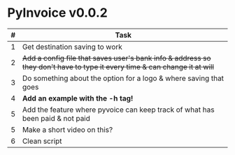 # PyInvoice v0.0.2

|#|Task
|---|---
|1|Get destination saving to work
|2|~~Add a config file that saves user's bank info & address so they don't have to type it every time & can change it at will~~
|3|Do something about the option for a logo & where saving that goes
|4|**Add an example with the -h tag!**
|5|Add the feature where pyvoice can keep track of what has been paid & not paid
|5|Make a short video on this?
|6|Clean script